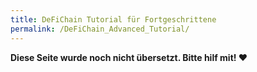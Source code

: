 ```yaml
---
title: DeFiChain Tutorial für Fortgeschrittene
permalink: /DeFiChain_Advanced_Tutorial/
---
```


**Diese Seite wurde noch nicht übersetzt. Bitte hilf mit! ❤**
